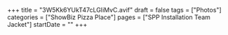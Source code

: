 +++
title = "3W5Kk6YUkT47cLGIiMvC.avif"
draft = false
tags = ["Photos"]
categories = ["ShowBiz Pizza Place"]
pages = ["SPP Installation Team Jacket"]
startDate = ""
+++
